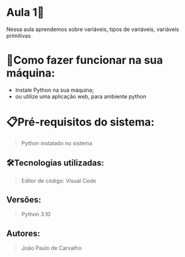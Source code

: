 # Aula 1🚀

Nessa aula aprendemos sobre variáveis, tipos de variáveis, variáveis primitivas

# 🔌Como fazer funcionar na sua máquina:

- Instale Python na sua máquina;
- ou utilize uma aplicação web, para ambiente python

# 📋Pré-requisitos do sistema:

> Python instalado no sistema

## 🛠️Tecnologias utilizadas:

> Editor de código: Visual Code

## Versões:

> Python 3.10

## Autores:

> João Paulo de Carvalho
